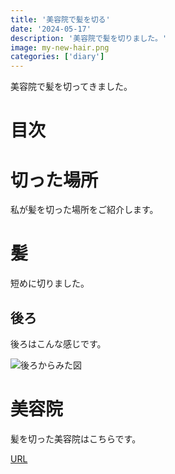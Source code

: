 ```yaml
---
title: '美容院で髪を切る'
date: '2024-05-17'
description: '美容院で髪を切りました。'
image: my-new-hair.png
categories: ['diary']
---
```


美容院で髪を切ってきました。

# 目次

# 切った場所

私が髪を切った場所をご紹介します。

# 髪
短めに切りました。

## 後ろ

後ろはこんな感じです。

![後ろからみた図](http://localhost:3000/my-new-hair-back.png)

# 美容院
髪を切った美容院はこちらです。

[URL](https://role-hair.com/)